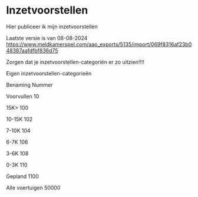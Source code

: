 # Inzetvoorstellen
Hier publiceer ik mijn inzetvoorstellen

Laatste versie is van 08-08-2024 
https://www.meldkamerspel.com/aao_exports/5135/import/069f8316af23b048387aafdfbf836d75

Zorgen dat je inzetvoorstellen-categoriën er zo uitzien!!!!

Eigen inzetvoorstellen-categorieën

Benaming	Nummer	

Voorvullen	10	

15K>	100	

10-15K	102	

7-10K	104	

6-7K	106	

3-6K	108	

0-3K	110	

Gepland	1100	

Alle voertuigen	50000	
